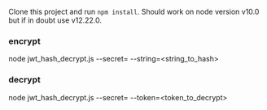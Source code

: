 Clone this project and run `npm install`. Should work on node version v10.0 but if in doubt use v12.22.0.

### encrypt

node jwt_hash_decrypt.js --secret=<secret> --string=<string_to_hash>

### decrypt

node jwt_hash_decrypt.js --secret=<secret> --token=<token_to_decrypt>
